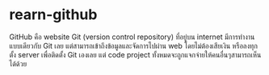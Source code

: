 # rearn-github
GitHub คือ website Git (version control repository) ที่อยู่บน internet มีการทำงานแบบเดียวกับ Git เลย แต่สามารถเข้าถึงข้อมูลและจัดการไปผ่าน web โดยไม่ต้องเสียเงิน หรือลงทุกตั้ง server เพื่อติดตั้ง Git เองเลย แต่ code project ทั้งหมดจะถูกแจกจ่ายให้คนอื่นๆสามารถเห็นได้ด้วย
